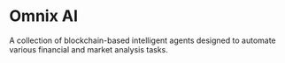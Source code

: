 # Omnix AI

A collection of blockchain-based intelligent agents designed to automate various financial and market analysis tasks.

